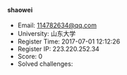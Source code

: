 #### shaowei  

* Email: 114782634@qq.com  
* University: 山东大学  
* Register Time: 2017-07-01 12:12:26  
* Register IP: 223.220.252.34  
* Score: 0  
* Solved challenges: 
